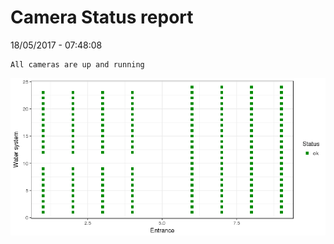 Camera Status report
================
18/05/2017 - 07:48:08

    All cameras are up and running

![](camreport_files/figure-markdown_github/unnamed-chunk-2-1.png)
